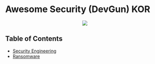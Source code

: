 # Awesome Security (DevGun) KOR

<p align="center">
    <img src="https://cdn.rawgit.com/sindresorhus/awesome/d7305f38d29fed78fa85652e3a63e154dd8e8829/media/badge.svg"/>
</p>



## Table of Contents

- [Security Engineering](https://github.com/devgunho/Awesome-Security_DevGun/tree/master/Security%20Engineering)
- [Ransomware](https://github.com/devgunho/Awesome-Security_DevGun/tree/master/Ransomware)

